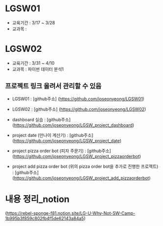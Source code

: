 # LGSW01
- 교육기간 : 3/17 ~ 3/28
- 교과목 :

# LGSW02
- 교육기간 : 3/31 ~ 4/10
- 교과목 : 파이썬 데이터 분석1

## 프로젝트 링크 올려서 관리할 수 있음
- LGSW01 : [github주소] (https://github.com/joseonyeong/LGSW01)
- LGSW02 : [github주소] (https://github.com/joseonyeong/LGSW02)
- dashboard 실습 : [github주소] (https://github.com/joseonyeong/LGSW_project_dashboard)

- project date (만나이 계산기) : [github주소] (https://github.com/joseonyeong/LGSW_project_date)
- project pizza order bot (피자 주문기) : [github주소] (https://github.com/joseonyeong/LGSW_project_pizzaorderbot)
- project add pizza order bot (위의 pizza order bot을 추가로 진행한 프로젝트) : [github주소] (https://github.com/joseonyeong/LGSW_project_add_pizzaorderbot)

# 내용 정리_notion
(https://rebel-sponge-f81.notion.site/LG-U-Why-Not-SW-Camp-1b995b3f859c802fb4f5de62143a84a5)